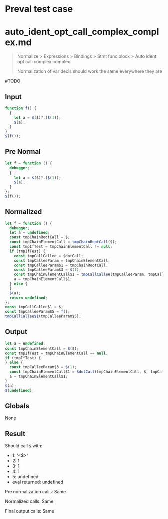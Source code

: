 # Preval test case

# auto_ident_opt_call_complex_complex.md

> Normalize > Expressions > Bindings > Stmt func block > Auto ident opt call complex complex
>
> Normalization of var decls should work the same everywhere they are

#TODO

## Input

`````js filename=intro
function f() {
  {
    let a = $($)?.($(1));
    $(a);
  }
}
$(f());
`````

## Pre Normal

`````js filename=intro
let f = function () {
  debugger;
  {
    let a = $($)?.($(1));
    $(a);
  }
};
$(f());
`````

## Normalized

`````js filename=intro
let f = function () {
  debugger;
  let a = undefined;
  const tmpChainRootCall = $;
  const tmpChainElementCall = tmpChainRootCall($);
  const tmpIfTest = tmpChainElementCall != null;
  if (tmpIfTest) {
    const tmpCallCallee = $dotCall;
    const tmpCalleeParam = tmpChainElementCall;
    const tmpCalleeParam$1 = tmpChainRootCall;
    const tmpCalleeParam$3 = $(1);
    const tmpChainElementCall$1 = tmpCallCallee(tmpCalleeParam, tmpCalleeParam$1, tmpCalleeParam$3);
    a = tmpChainElementCall$1;
  } else {
  }
  $(a);
  return undefined;
};
const tmpCallCallee$1 = $;
const tmpCalleeParam$5 = f();
tmpCallCallee$1(tmpCalleeParam$5);
`````

## Output

`````js filename=intro
let a = undefined;
const tmpChainElementCall = $($);
const tmpIfTest = tmpChainElementCall == null;
if (tmpIfTest) {
} else {
  const tmpCalleeParam$3 = $(1);
  const tmpChainElementCall$1 = $dotCall(tmpChainElementCall, $, tmpCalleeParam$3);
  a = tmpChainElementCall$1;
}
$(a);
$(undefined);
`````

## Globals

None

## Result

Should call `$` with:
 - 1: '<$>'
 - 2: 1
 - 3: 1
 - 4: 1
 - 5: undefined
 - eval returned: undefined

Pre normalization calls: Same

Normalized calls: Same

Final output calls: Same
